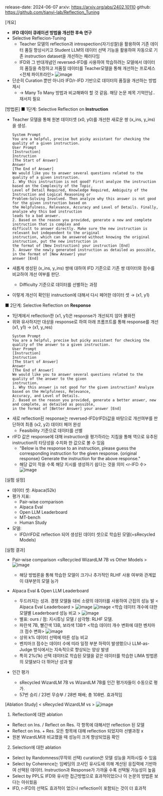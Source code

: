 release-date: 2024-06-07
arxiv: https://arxiv.org/abs/2402.10110
github: https://github.com/tianyi-lab/Reflection_Tuning


[개요]
- **IFD 데이터 큐레이션 방법을 개선한 후속 연구**
- Selective Reflecion-Tuning
  - Teacher 모델의 reflection과 introspection(자기성찰)을 활용하여 기존 데이터 품질 향상시키고 Student LLM의 데이터 선택 기능을 활용하여 자동으로 기존 instruction dataset을 개선하는 패러다임
  - IFD와 그 반대개념인 reversed-IFD를 사용하여 학습하려는 모델에서 데이터의 품질을 측정하고 저품질 데이터를 Teacher모델을 통해 개선하는 프로세스
    <전체 파이프라인> ![image](https://github.com/user-attachments/assets/e861713c-cf7b-449c-9e69-3fb9577eb53c)
- 단순히 Curation 뿐만 아니라 IFD/r-IFD 기반으로 데이터의 품질을 개선하는 방법 제시
  - → Many To Many 방법과 비교해봐야 할 것 같음. 해당 논문 제목 기억안남.. 재서치 필요

[방법론]
■ 1단계: Selective Reflection on **Instruction**
- Teacher 모델을 통해 원본 데이터셋 (x0, y0)를 개선한 새로운 쌍 (x_ins, y_ins) 을 생성.
  <Instruction Reflection Prompt>
  ```
  System Prompt
  You are a helpful, precise but picky assistant for checking the quality of a given instruction.
  User Prompt
  [Instruction]
  Instruction
  [The Start of Answer]
  Answer
  [The End of Answer]
  We would like you to answer several questions related to the quality of a given instruction.
  1. Why this instruction is not good? First analyze the instruction based on the Complexity of the Topic,
  Level of Detail Required, Knowledge Required, Ambiguity of the Instruction and Logical Reasoning or
  Problem-Solving Involved. Then analyze why this answer is not good for the given instruction based on
  the Helpfulness, Relevance, Accuracy and Level of Details. Finally, analyze why this bad instruction
  leads to a bad answer.
  2. Based on the reason you provided, generate a new and complete instruction that is complex and
  difficult to answer directly. Make sure the new instruction is relevant but independent to the original
  instruction, which can be answered without knowing the original instruction, put the new instruction in
  the format of [New Instruction] your instruction [End]
  3. Answer the newly generated instruction as detailed as possible, in the format of [New Answer] your
  answer [End]
  ```

- 새롭게 생성된 (x_ins, y_ins) 쌍에 대하여 IFD 기준으로 기존 쌍 데이터와 점수를 비교하여 개선 여부를 판단.
  - Difficulty 기준으로 데이터를 선별하는 과정
- 이렇게 개선이 확인된 instruction에 대해서 다시 페어한 데이터 셋 → (x1, y1)
  
■ 2단계: Selective Reflection on **Response**
- 1단계에서 reflection한 (x1, y1)은 response가 개선되지 않아 불와전
- 위와 유사하지만 대상을 response로 하여 아래 프롬프트를 통해 response를 개선 (x1, y1) → (x1, y_res)
  <Response Reflection Prompt>
  ```
  System Prompt
  You are a helpful, precise but picky assistant for checking the quality of the answer to a given instruction.
  User Prompt
  [Instruction]
  Instruction
  [The Start of Answer]
  Answer
  [The End of Answer]
  We would like you to answer several questions related to the quality of the answer to the given
  instruction.
  1. Why this answer is not good for the given instruction? Analyze based on the Helpfulness, Relevance,
  Accuracy, and Level of Details.
  2. Based on the reason you provided, generate a better answer, new and complete, as detailed as possible,
  in the format of [Better Answer] your answer [End]
  ```
- 새로 reflection된 response는 reversed-IFD(rIFD)값을 바탕으로 개선여부를 판단하여 최종 (x2, y2) 데이터 페어 완성
  - Feasibility 기준으로 데이터를 선별
- rIFD 값은 response에 대해 instruction을 평가하라는 지침을 통해 역으로 유추된 instruction의 타당성을 수치화 한 값으로 볼 수 있음
  - "Below is the response to an instruction, please guess the corresponding instruction for the given response. {original response} Generate the instruction for the above response."
  - 해당 값이 작을 수록 해당 지시를 생성하기 쉽다는 것을 의미
    <r-IFD 수> ![image](https://github.com/user-attachments/assets/ddff962a-f4e1-412a-bb1c-4932d6d0b3b6)

[실험 설정]
- 데이터 셋: Alpaca(52k)
- 평가 지표:
  - Pair-wise comparison
  - Alpaca Eval
  - Open LLM Leaderboard
  - MT-bench
  - Human Study
- 모델:
  - IFD/rIFD로 reflection 되어 생성된 데이터 셋으로 학습된 모델(=sRecycled Models)
 
[실험 결과]
- Pair-wise comparison
  <sRecycled WizardLM 7B vs Other Models > ![image](https://github.com/user-attachments/assets/5f565c08-498d-451a-b15b-812586b78e5d)
  - 해당 방법론을 통해 학습한 모델이 크기나 추가적인 RLHF 사용 여부와 관계없이 대부분의 모델 능가
- Alpaca Eval & Open LLM Leaderboard
  - 두드러지는 성과. 경쟁 모델들 대비 소량의 데이터를 사용하여 근접의 성능 발
  < Alpaca Eval Leaderboard > ![image](https://github.com/user-attachments/assets/74039af3-4fe9-4435-9015-257cb4bee50c)
  <Open LLM Leaderboard> ![image](https://github.com/user-attachments/assets/b1c497ff-5d23-48a0-a4ab-3df42d0bfb85)
  <학습 데이터 개수에 대한 모델별 Leaderboard 성능 비교 > ![image](https://github.com/user-attachments/assets/124b7883-5104-4bb4-9551-7ead9ab69847)
  - 별표: ours / 점: 지시튜닝 모델 / 삼각형: RLHF 모델.
  - 파란색 7B, 빨간색 13B, 보라색 13B↑
  <학습 데이터 개수 변화에 대한 벤치마크 점수 변화> ![image](https://github.com/user-attachments/assets/ce039432-6f9f-42c8-b680-fd0b7f7f6748)
  - 상위 k% 데이터 선택에 따른 성능 비교
  - 벤치마크 점수는 데이터 수에 띠라 일정 부분 하락이 발생했으나 LLM-as-Judge 방식에서는 지속적으로 향상되는 양상 발생
  - 특히 2%(1k) 선택 데이터로 학습된 모델을 같은 데이터를 학습한 LIMA 방법론의 모델보다 더 뛰어난 성과 발
    
- 인간 평가
  - sRecycled WizardLM 7B vs WizardLM 7B를 인간 평가자들이 수동으로 평가.
  - 57번 승리 / 23번 무승부 / 28번 패배; 총 108번. 효과적임
 
[Ablation Study]
< sRecycled WizardLM vs >  ![image](https://github.com/user-attachments/assets/dc35eb85-0cd5-4c9f-a3a3-bb19bb919790)

1) Reflection에 대한 ablation
- Reflect on Ins. / Reflect on Res. 각 항목에 대해서만 reflection 된 모델
- Reflect on Ins. + Res. 모든 항목에 대해 reflection 되었지마 선별과정 x
- 원본 WizardLM과 비교했을 때 성능이 크게 향상되었음 확인
    
2) Selection에 대한 ablation
- Select by Randomness(무작위 선택) curation은 모델 성능을 저하시킬 수 있음
- Select by Coherence는 임베딩의 코사인 유사도에 의해 계산된 응집력에 기반하여 선택된 데이터. Instruction과 Response가 가까울 수록 선택될 가능성이 높음
- Select by PPL도 IFD와 유사한 접근방법으로 효과적이었으나 이 논문의 방법론 보다는 아쉬웠음
- IFD, r-IFD의 선택도 효과적이 었으나 reflection이 포함되는 것이 더 효과적

